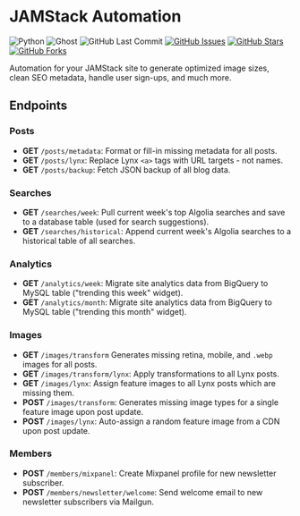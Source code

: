 # JAMStack Automation

![Python](https://img.shields.io/badge/python-^3.8-blue.svg?longCache=true&style=flat-square&colorA=4c566a&colorB=5e81ac)
![Ghost](https://img.shields.io/badge/Ghost-^v3.0.0-lightgrey.svg?longCache=true&style=flat-square&logo=ghost&logoColor=white&colorB=656c82&colorA=4c566a)
![GitHub Last Commit](https://img.shields.io/github/last-commit/google/skia.svg?style=flat-square&colorA=4c566a&logo=GitHub&colorB=a3be8c)
[![GitHub Issues](https://img.shields.io/github/issues/toddbirchard/jamstack-automations.svg?style=flat-square&colorA=4c566a&logo=GitHub&colorB=ebcb8b)](https://github.com/toddbirchard/jamstack-automations/issues)
[![GitHub Stars](https://img.shields.io/github/stars/toddbirchard/jamstack-automations.svg?style=flat-square&colorA=4c566a&logo=GitHub&colorB=ebcb8b)](https://github.com/toddbirchard/jamstack-automations/stargazers)
[![GitHub Forks](https://img.shields.io/github/forks/toddbirchard/jamstack-automations.svg?style=flat-square&colorA=4c566a&logo=GitHub&colorB=ebcb8b)](https://github.com/toddbirchard/jamstack-automations/network)

Automation for your JAMStack site to generate optimized image sizes, clean SEO metadata, handle user sign-ups, and much more.


## Endpoints

### Posts
  * **GET** `/posts/metadata`: Format or fill-in missing metadata for all posts.
  * **GET** `/posts/lynx`: Replace Lynx `<a>` tags with URL targets - not names.
  * **GET** `/posts/backup`: Fetch JSON backup of all blog data.
### Searches
  * **GET** `/searches/week`: Pull current week's top Algolia searches and save to a database table (used for search suggestions).
  * **GET** `/searches/historical`: Append current week's Algolia searches to a historical table of all searches.
### Analytics
  * **GET** `/analytics/week`: Migrate site analytics data from BigQuery to MySQL table ("trending this week" widget).
  * **GET** `/analytics/month`: Migrate site analytics data from BigQuery to MySQL table ("trending this month" widget).
### Images
  * **GET** `/images/transform` Generates missing retina, mobile, and `.webp` images for all posts.
  * **GET** `/images/transform/lynx`: Apply transformations to all Lynx posts.
  * **GET** `/images/lynx`: Assign feature images to all Lynx posts which are missing them.
  * **POST** `/images/transform`: Generates missing image types for a single feature image upon post update.
  * **POST** `/images/lynx`: Auto-assign a random feature image from a CDN upon post update.
### Members
  * **POST** `/members/mixpanel`: Create Mixpanel profile for new newsletter subscriber.
  * **POST** `/members/newsletter/welcome`: Send welcome email to new newsletter subscribers via Mailgun.
